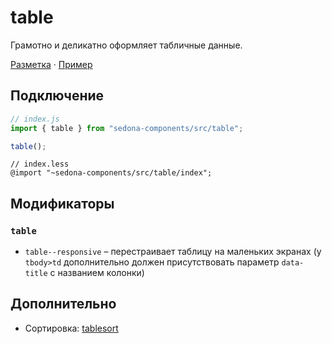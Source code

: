 # table

Грамотно и деликатно оформляет табличные данные.

[Разметка](https://github.com/getsedona/sedona-components/blob/master/src/table/examples.html) · [Пример](https://getsedona.github.io/sedona-components/table.html)

## Подключение

```js
// index.js
import { table } from "sedona-components/src/table";

table();
```

```less
// index.less
@import "~sedona-components/src/table/index";
```

## Модификаторы

### `table`

* `table--responsive` – перестраивает таблицу на маленьких экранах (у `tbody>td` дополнительно должен присутствовать параметр `data-title` с названием колонки)

## Дополнительно

* Сортировка: [tablesort](https://github.com/tristen/tablesort)
